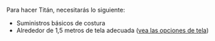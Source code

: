 Para hacer Titán, necesitarás lo siguiente:

*   Suministros básicos de costura
*   Alrededor de 1,5 metros de tela adecuada ([vea las opciones de tela](/docs/patterns/titan/fabric))

